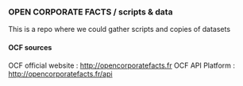 ### OPEN CORPORATE FACTS / scripts & data

This is a repo where we could gather scripts and copies of datasets


#### OCF sources 

OCF official website : http://opencorporatefacts.fr
OCF API Platform : http://opencorporatefacts.fr/api

